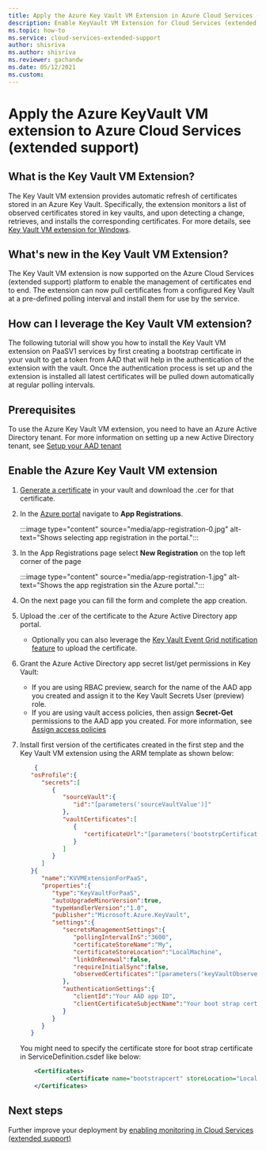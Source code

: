 ```yaml
---
title: Apply the Azure Key Vault VM Extension in Azure Cloud Services (extended support) 
description: Enable KeyVault VM Extension for Cloud Services (extended support)
ms.topic: how-to
ms.service: cloud-services-extended-support
author: shisriva
ms.author: shisriva
ms.reviewer: gachandw
ms.date: 05/12/2021
ms.custom: 
---
```


# Apply the Azure KeyVault VM extension to Azure Cloud Services (extended support)

## What is the Key Vault VM Extension?
The Key Vault VM extension provides automatic refresh of certificates stored in an Azure Key Vault. Specifically, the extension monitors a list of observed certificates stored in key vaults, and upon detecting a change, retrieves, and installs the corresponding certificates. For more details, see [Key Vault VM extension for Windows](../virtual-machines/extensions/key-vault-windows.md).

## What's new in the Key Vault VM Extension?
The Key Vault VM extension is now supported on the Azure Cloud Services (extended support) platform to enable the management of certificates end to end. The extension can now pull certificates from a configured Key Vault at a pre-defined polling interval and install them for use by the service. 

## How can I leverage the Key Vault VM extension?
The following tutorial will show you how to install the Key Vault VM extension on PaaSV1 services by first creating a bootstrap certificate in your vault to get a token from AAD that will help in the authentication of the extension with the vault. Once the authentication process is set up and the extension is installed all latest certificates will be pulled down automatically at regular polling intervals. 


## Prerequisites 
To use the Azure Key Vault VM extension, you need to have an Azure Active Directory tenant. For more information on setting up a new Active Directory tenant, see [Setup your AAD tenant](../active-directory/develop/quickstart-create-new-tenant.md)

## Enable the Azure Key Vault VM extension

1. [Generate a certificate](../key-vault/certificates/create-certificate-signing-request.md) in your vault and download the .cer for that certificate.

2. In the [Azure portal](https://portal.azure.com) navigate to **App Registrations**.
    
    :::image type="content" source="media/app-registration-0.jpg" alt-text="Shows selecting app registration in the portal.":::
    

3. In the App Registrations page select **New Registration** on the top left corner of the page
    
    :::image type="content" source="media/app-registration-1.jpg" alt-text="Shows the app registration sin the Azure portal.":::

4. On the next page you can fill the form and complete the app creation.

5. Upload the .cer of the certificate to the Azure Active Directory app portal.

    - Optionally you can also leverage the [Key Vault Event Grid notification feature](https://azure.microsoft.com/updates/azure-key-vault-event-grid-integration-is-now-available/) to upload the certificate.  

6. Grant the Azure Active Directory app secret list/get permissions in Key Vault:
    - If you are using RBAC preview, search for the name of the AAD app you created and assign it to the Key Vault Secrets User (preview) role.
    - If you are using vault access policies, then assign **Secret-Get** permissions to the AAD app you created. For more information, see [Assign access policies](../key-vault/general/assign-access-policy-portal.md)

7. Install first version of the certificates created in the first step and the Key Vault VM extension using the ARM template as shown below:

    ```json
        {
       "osProfile":{
          "secrets":[
             {
                "sourceVault":{
                   "id":"[parameters('sourceVaultValue')]"
                },
                "vaultCertificates":[
                   {
                      "certificateUrl":"[parameters('bootstrpCertificateUrlValue')]"
                   }
                ]
             }
          ]
       }{
          "name":"KVVMExtensionForPaaS",
          "properties":{
             "type":"KeyVaultForPaaS",
             "autoUpgradeMinorVersion":true,
             "typeHandlerVersion":"1.0",
             "publisher":"Microsoft.Azure.KeyVault",
             "settings":{
                "secretsManagementSettings":{
                   "pollingIntervalInS":"3600",
                   "certificateStoreName":"My",
                   "certificateStoreLocation":"LocalMachine",
                   "linkOnRenewal":false,
                   "requireInitialSync":false, 
                   "observedCertificates":"[parameters('keyVaultObservedCertificates']"
                },
                "authenticationSettings":{
                   "clientId":"Your AAD app ID",
                   "clientCertificateSubjectName":"Your boot strap certificate subject name [Do not include the 'CN=' in the subject name]"
                }
             }
          }
       }
    ```
    You might need to specify the certificate store for boot strap certificate in ServiceDefinition.csdef like below:
    
    ```xml
        <Certificates>
                 <Certificate name="bootstrapcert" storeLocation="LocalMachine" storeName="My" />
        </Certificates> 
    ```

## Next steps
Further improve your deployment by [enabling monitoring in Cloud Services (extended support)](enable-alerts.md)